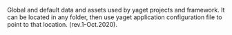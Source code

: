 Global and default data and assets used by yaget projects and framework. It can be located in any folder, then use yaget application configuration file to point to that location. (rev.1-Oct.2020).
